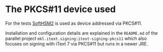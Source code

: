 # The PKCS#11 device used

For the tests [SoftHSM2](https://www.opendnssec.org/softhsm/) is used as device addressed via PKCS#11.

Installation and configuration details are explained in the `README.md` of the parallel project `mkl.itext.signing:itext-signing-pkcs11` which also focuses on signing with iText 7 via PKCS#11 but runs in a newer JRE.
